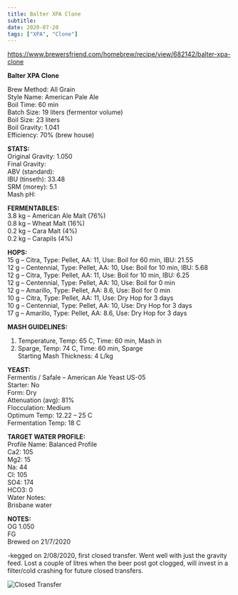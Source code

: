 ```yaml
---
title: Balter XPA Clone
subtitle: 
date: 2020-07-20
tags: ["XPA", "Clone"]
---
```


https://www.brewersfriend.com/homebrew/recipe/view/682142/balter-xpa-clone

**Balter XPA Clone**  

Brew Method: All Grain  
Style Name: American Pale Ale  
Boil Time: 60 min  
Batch Size: 19 liters (fermentor volume)  
Boil Size: 23 liters  
Boil Gravity: 1.041  
Efficiency: 70% (brew house)  

**STATS:**  
Original Gravity: 1.050  
Final Gravity:  
ABV (standard):  
IBU (tinseth): 33.48  
SRM (morey): 5.1  
Mash pH:  

**FERMENTABLES:**  
3.8 kg – American Ale Malt (76%)  
0.8 kg – Wheat Malt (16%)  
0.2 kg – Cara Malt (4%)  
0.2 kg – Carapils (4%)  

**HOPS:**  
15 g – Citra, Type: Pellet, AA: 11, Use: Boil for 60 min, IBU: 21.55  
12 g – Centennial, Type: Pellet, AA: 10, Use: Boil for 10 min, IBU: 5.68  
12 g – Citra, Type: Pellet, AA: 11, Use: Boil for 10 min, IBU: 6.25  
12 g – Centennial, Type: Pellet, AA: 10, Use: Boil for 0 min  
12 g – Amarillo, Type: Pellet, AA: 8.6, Use: Boil for 0 min  
10 g – Citra, Type: Pellet, AA: 11, Use: Dry Hop for 3 days  
10 g – Centennial, Type: Pellet, AA: 10, Use: Dry Hop for 3 days  
17 g – Amarillo, Type: Pellet, AA: 8.6, Use: Dry Hop for 3 days  

**MASH GUIDELINES:**  
1) Temperature, Temp: 65 C, Time: 60 min, Mash in  
2) Sparge, Temp: 74 C, Time: 60 min, Sparge  
Starting Mash Thickness: 4 L/kg  

**YEAST:**  
Fermentis / Safale – American Ale Yeast US-05  
Starter: No  
Form: Dry  
Attenuation (avg): 81%  
Flocculation: Medium  
Optimum Temp: 12.22 – 25 C  
Fermentation Temp: 18 C  

**TARGET WATER PROFILE:**  
Profile Name: Balanced Profile  
Ca2: 105  
Mg2: 15  
Na: 44  
Cl: 105  
SO4: 174  
HCO3: 0  
Water Notes:  
Brisbane water  

**NOTES:**   
OG 1.050  
FG  
Brewed on 21/7/2020  

-kegged on 2/08/2020, first closed transfer. Went well with just the gravity feed. Lost a couple of litres when the beer post got clogged, will invest in a filter/cold crashing for future closed transfers. 

![Closed Transfer](/img/ClosedTransfer.jpg)  